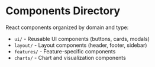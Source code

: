 # Components Directory

React components organized by domain and type:

- `ui/` - Reusable UI components (buttons, cards, modals)
- `layout/` - Layout components (header, footer, sidebar)
- `features/` - Feature-specific components
- `charts/` - Chart and visualization components